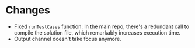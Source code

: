 # Changes

-   Fixed `runTestCases` function: In the main repo, there's a redundant call to
    compile the solution file, which remarkably increases execution time.
-   Output channel doesn't take focus anymore.
